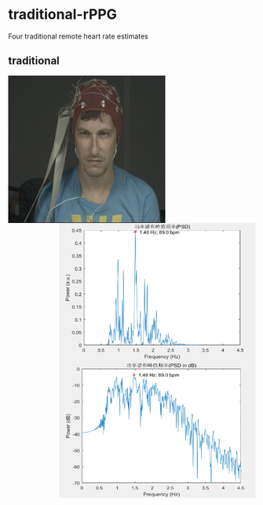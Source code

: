 # traditional-rPPG
Four traditional remote heart rate estimates

## traditional
<img src=".\pic\1111.png" width="320" height="300" alt="video" align ="left"><img src=".\pic\psd.png" width="400" height="280" alt="predict" align="right">
<br></br>
<img src=".\pic\psd_dB.png" width="400" height="280" alt="predict" align="right">
</br> 
<br></br> 
<br></br> 
<br></br> 
<br></br> 
<br></br><br></br><br></br><br></br>
<br></br>
<br></br>
<br></br>


